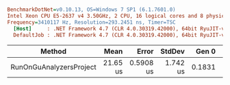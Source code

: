 ``` ini

BenchmarkDotNet=v0.10.13, OS=Windows 7 SP1 (6.1.7601.0)
Intel Xeon CPU E5-2637 v4 3.50GHz, 2 CPU, 16 logical cores and 8 physical cores
Frequency=3410117 Hz, Resolution=293.2451 ns, Timer=TSC
  [Host]     : .NET Framework 4.7 (CLR 4.0.30319.42000), 64bit RyuJIT-v4.7.2558.0
  DefaultJob : .NET Framework 4.7 (CLR 4.0.30319.42000), 64bit RyuJIT-v4.7.2558.0


```
|                  Method |     Mean |     Error |   StdDev |  Gen 0 |  Gen 1 | Allocated |
|------------------------ |---------:|----------:|---------:|-------:|-------:|----------:|
| RunOnGuAnalyzersProject | 21.65 us | 0.5908 us | 1.742 us | 0.1831 | 0.0305 |   1.32 KB |
